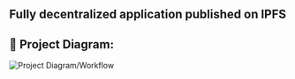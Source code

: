 ## Fully decentralized application published on IPFS

## 🔧 Project Diagram:

![Project Diagram/Workflow](https://i.gyazo.com/66d9c62fffa8e0ad57f573517c10068b.png)
